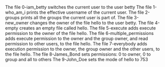 The file 0-iam_betty switches the current user to the user betty
The file 1-who_am_i prints the effective username of the current user.
The file 2-groups prints all the groups the current user is part of.
The file 3-new_owner changes the owner of the file hello to the user betty.
The file 4-empty creates an empty file called hello.
The file 5-execute adds execute permission to the owner of the file hello.
The file 6-multiple_permissions adds execute permission to the owner and the group owner, and read permission to other users, to the file hello.
The file 7-everybody adds execution permission to the owner, the group owner and the other users, to the file hello.
The file 8-James_Bond sets permissions: 0 to owner, 0 to group and all to others
The 9-John_Doe sets the mode of hello to 753
